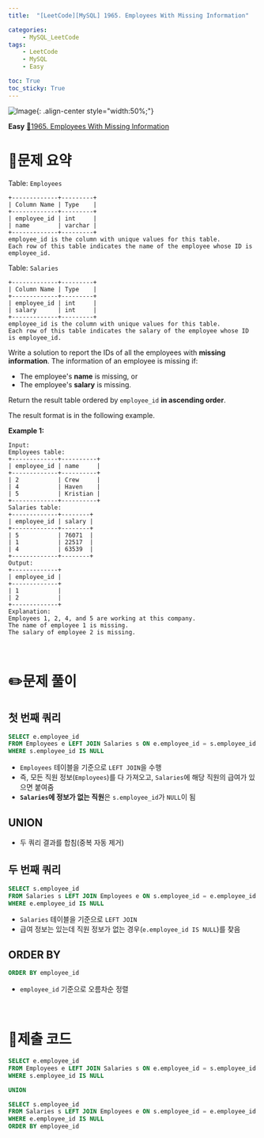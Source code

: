 ```yaml
---
title:  "[LeetCode][MySQL] 1965. Employees With Missing Information" 

categories: 
    - MySQL_LeetCode
tags: 
    - LeetCode
    - MySQL
    - Easy

toc: True
toc_sticky: True
---
```

![Image](https://github.com/user-attachments/assets/4b8e7f3a-d568-4d5b-a8a9-c3d4b23975f6){: .align-center style="width:50%;"}

**Easy**
[🔗1965. Employees With Missing Information](https://leetcode.com/problems/employees-with-missing-information/)

# 📝문제 요약

Table: `Employees`

```
+-------------+---------+
| Column Name | Type    |
+-------------+---------+
| employee_id | int     |
| name        | varchar |
+-------------+---------+
employee_id is the column with unique values for this table.
Each row of this table indicates the name of the employee whose ID is employee_id.

```

Table: `Salaries`

```
+-------------+---------+
| Column Name | Type    |
+-------------+---------+
| employee_id | int     |
| salary      | int     |
+-------------+---------+
employee_id is the column with unique values for this table.
Each row of this table indicates the salary of the employee whose ID is employee_id.

```

Write a solution to report the IDs of all the employees with **missing information**. The information of an employee is missing if:

- The employee's **name** is missing, or
- The employee's **salary** is missing.

Return the result table ordered by `employee_id` **in ascending order**.

The result format is in the following example.

**Example 1:**

```
Input:
Employees table:
+-------------+----------+
| employee_id | name     |
+-------------+----------+
| 2           | Crew     |
| 4           | Haven    |
| 5           | Kristian |
+-------------+----------+
Salaries table:
+-------------+--------+
| employee_id | salary |
+-------------+--------+
| 5           | 76071  |
| 1           | 22517  |
| 4           | 63539  |
+-------------+--------+
Output:
+-------------+
| employee_id |
+-------------+
| 1           |
| 2           |
+-------------+
Explanation:
Employees 1, 2, 4, and 5 are working at this company.
The name of employee 1 is missing.
The salary of employee 2 is missing.
```

<br>

# ✏️문제 풀이
## 첫 번째 쿼리

```sql
SELECT e.employee_id
FROM Employees e LEFT JOIN Salaries s ON e.employee_id = s.employee_id
WHERE s.employee_id IS NULL
```

- `Employees` 테이블을 기준으로 `LEFT JOIN`을 수행
- 즉, 모든 직원 정보(`Employees`)를 다 가져오고, `Salaries`에 해당 직원의 급여가 있으면 붙여줌
- **`Salaries`에 정보가 없는 직원**은 `s.employee_id`가 `NULL`이 됨

## UNION

- 두 쿼리 결과를 합침(중복 자동 제거)

## 두 번째 쿼리

```sql
SELECT s.employee_id
FROM Salaries s LEFT JOIN Employees e ON s.employee_id = e.employee_id
WHERE e.employee_id IS NULL
```

- `Salaries` 테이블을 기준으로 `LEFT JOIN`
- 급여 정보는 있는데 직원 정보가 없는 경우(`e.employee_id IS NULL`)를 찾음

## ORDER BY

```sql
ORDER BY employee_id
```

- `employee_id` 기준으로 오름차순 정렬

<br>

# 💯제출 코드
```sql
SELECT e.employee_id
FROM Employees e LEFT JOIN Salaries s ON e.employee_id = s.employee_id
WHERE s.employee_id IS NULL

UNION

SELECT s.employee_id
FROM Salaries s LEFT JOIN Employees e ON s.employee_id = e.employee_id
WHERE e.employee_id IS NULL
ORDER BY employee_id
```